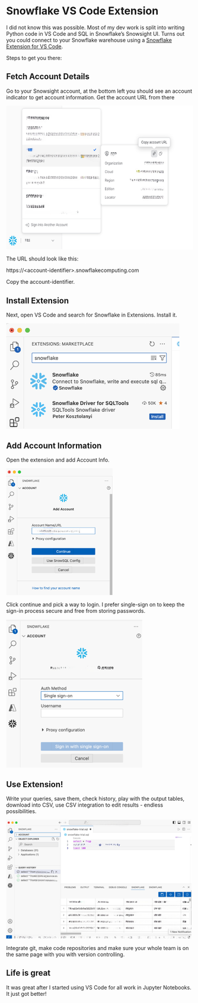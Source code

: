# Snowflake VS Code Extension

I did not know this was possible. Most of my dev work is split into writing Python code in VS Code and SQL in Snowflake’s Snowsight UI. Turns out you could connect to your Snowflake warehouse using a [<u>Snowflake Extension for VS Code</u>](https://docs.snowflake.com/en/user-guide/vscode-ext).

Steps to get you there:

## Fetch Account Details

Go to your Snowsight account, at the bottom left you should see an account indicator to get account information. Get the account URL from there

<img src="/images/2024-01-09-snowflake-vs-code-extension/image1.png" style="width:6.5in;height:4.02778in" />

The URL should look like this:

https://\<account-identifier\>.snowflakecomputing.com

Copy the account-identifier.

## Install Extension
Next, open VS Code and search for Snowflake in Extensions. Install it.

<img src="/images/2024-01-09-snowflake-vs-code-extension/image5.png" style="width:4.85938in;height:2.95923in" />

## Add Account Information

Open the extension and add Account Info.

<img src="/images/2024-01-09-snowflake-vs-code-extension/image2.png" style="width:2.99015in;height:3.54688in" />

Click continue and pick a way to login. I prefer single-sign on to keep the sign-in process secure and free from storing passwords.

<img src="/images/2024-01-09-snowflake-vs-code-extension/image3.png" style="width:3.81917in;height:4.16146in" />

## Use Extension!

Write your queries, save them, check history, play with the output tables, download into CSV, use CSV integration to edit results - endless possibilities.

<img src="/images/2024-01-09-snowflake-vs-code-extension/image4.png" style="width:5.21354in;height:3.33366in" />

Integrate git, make code repositories and make sure your whole team is on the same page with you with version controlling.

## Life is great

It was great after I started using VS Code for all work in Jupyter Notebooks. It just got better!